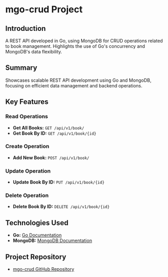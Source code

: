 # mgo-crud Project

## Introduction

A REST API developed in Go, using MongoDB for CRUD operations related to book management. Highlights the use of Go's concurrency and MongoDB's data flexibility.

## Summary

Showcases scalable REST API development using Go and MongoDB, focusing on efficient data management and backend operations.

## Key Features

### Read Operations

- **Get All Books:** `GET /api/v1/book/`
- **Get Book By ID:** `GET /api/v1/book/{id}`

### Create Operation

- **Add New Book:** `POST /api/v1/book/`

### Update Operation

- **Update Book By ID:** `PUT /api/v1/book/{id}`

### Delete Operation

- **Delete Book By ID:** `DELETE /api/v1/book/{id}`

## Technologies Used

- **Go:** [Go Documentation](https://golang.org/doc/)
- **MongoDB:** [MongoDB Documentation](https://docs.mongodb.com/)

## Project Repository

- [mgo-crud GitHub Repository](https://github.com/imyashkale/mgo-crud)

